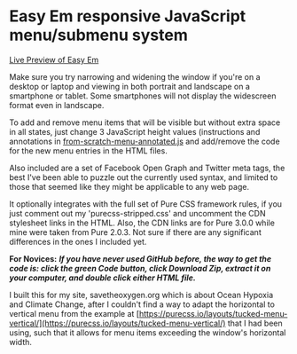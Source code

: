 # Easy Em responsive JavaScript menu/submenu system

[Live Preview of Easy Em](https://cooperdozier.github.io/easy-em/) 

Make sure you try narrowing and widening the window if you're on a desktop or laptop and viewing in both portrait and landscape on a smartphone or tablet. Some smartphones will not display the widescreen format even in landscape.

To add and remove menu items that will be visible but without extra space in all states, just change 3 JavaScript height values (instructions and annotations in [from-scratch-menu-annotated.js](main/js/from-scratch-menu-annotated.js) and add/remove the code for the new menu entries in the HTML files. 

Also included are a set of Facebook Open Graph and Twitter meta tags, the best I've been able to puzzle out the currently used syntax, and limited to those that seemed like they might be applicable to any web page.

It optionally integrates with the full set of Pure CSS framework rules, if you just comment out my 'purecss-stripped.css' and uncomment the CDN stylesheet links in the HTML. Also, the CDN links are for Pure 3.0.0 while mine were taken from Pure 2.0.3. Not sure if there are any significant differences in the ones I included yet.

**For Novices:**
***If you have never used GitHub before, the way to get the code is: click the green Code button, click Download Zip, extract it on your computer, and double click either HTML file.***

I built this for my site, savetheoxygen.org which is about Ocean Hypoxia and Climate Change, after I couldn't find a way to adapt the horizontal to vertical menu from the example at [https://purecss.io/layouts/tucked-menu-vertical/](https://purecss.io/layouts/tucked-menu-vertical/) that I had been using, such that it allows for menu items exceeding the window's horizontal width.
